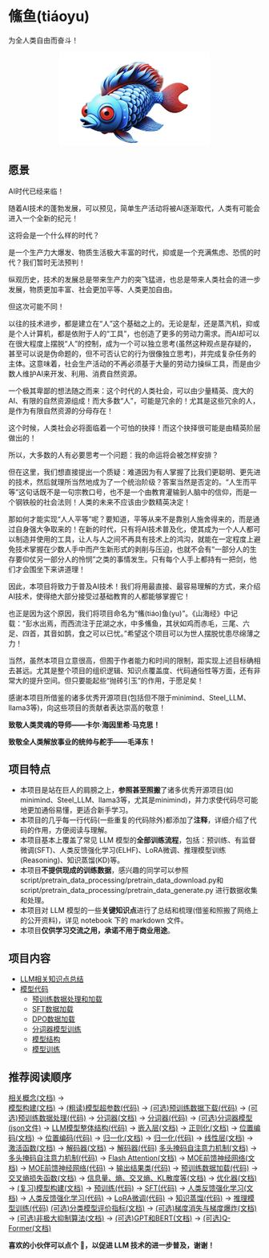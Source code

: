 # 鯈鱼(tiáoyu)
为全人类自由而奋斗！

<div align="center">

<img src="./images/logo.png" alt="logo" width="300">

</div>


## 愿景

AI时代已经来临！

随着AI技术的蓬勃发展，可以预见，简单生产活动将被AI逐渐取代，人类有可能会进入一个全新的纪元！

这将会是一个什么样的时代？

是一个生产力大爆发、物质生活极大丰富的时代，抑或是一个充满焦虑、恐慌的时代？我们暂时无法预判！

纵观历史，技术的发展总是带来生产力的突飞猛进，也总是带来人类社会的进一步发展，物质更加丰富、社会更加平等、人类更加自由。

但这次可能不同！

以往的技术进步，都是建立在“人”这个基础之上的。无论是犁，还是蒸汽机，抑或是个人计算机，都是依附于人的“工具”，也创造了更多的劳动力需求。而AI却可以在很大程度上摆脱“人”的控制，成为一个可以独立思考(虽然这种观点是存疑的，甚至可以说是伪命题的，但不可否认它的行为很像独立思考)，并完成复杂任务的主体。这意味着，社会生产活动的不再必须基于大量的劳动力操纵工具，而是由少数人维护AI来开发、利用、消费自然资源。

一个极其卑鄙的想法随之而来：这个时代的人类社会，可以由少量精英、庞大的AI、有限的自然资源组成！而大多数“人”，可能是冗余的！尤其是这些冗余的人，是作为有限自然资源的分母存在！

这个时候，人类社会必将面临着一个可怕的抉择！而这个抉择很可能是由精英阶层做出的！

所以，大多数的人有必要思考一个问题：我的命运将会被怎样安排？

但在这里，我们想直接提出一个质疑：难道因为有人掌握了比我们更聪明、更先进的技术，然后就理所当然地成为了一个统治阶级？答案当然是否定的。“人生而平等”这句话既不是一句宗教口号，也不是一个由教育灌输到人脑中的信仰，而是一个钢铁般的社会法则！人类的未来不应该由少数精英决定！

那如何才能实现“人人平等”呢？要知道，平等从来不是靠别人施舍得来的，而是通过自身强大争取来的！在新的时代，只有将AI技术普及化，使其成为一个人人都可以制造并使用的工具，让人与人之间不再具有技术上的鸿沟，就能在一定程度上避免技术掌握在少数人手中而产生新形式的剥削与压迫，也就不会有“一部分人的生存要仰仗另一部分人的怜悯”之类的事情发生。只有每个人手上都持有一把剑，他们才会围坐下来讲道理！

因此，本项目将致力于普及AI技术！我们将用最直接、最容易理解的方式，来介绍AI技术，使得绝大部分接受过基础教育的人都能够掌握它！

也正是因为这个原因，我们将项目命名为“鯈(tiáo)鱼(yu)”。《山海经》中记载：“彭水出焉，而西流注于芘湖之水，中多鯈鱼，其状如鸡而赤毛，三尾、六足、四首，其音如鹊，食之可以已忧。”希望这个项目可以为世人摆脱忧患尽绵薄之力！

当然，虽然本项目立意很高，但囿于作者能力和时间的限制，距实现上述目标确相去甚远。尤其是整个项目的组织逻辑、知识点覆盖度、代码通俗性等方面，还有非常大的提升空间。但只要能起些“抛砖引玉”的作用，于愿足矣！

感谢本项目所借鉴的诸多优秀开源项目(包括但不限于minimind、Steel_LLM、llama3等)，向这些项目的贡献者表达崇高的敬意！

**致敬人类灵魂的导师——卡尔·海因里希·马克思！**

**致敬全人类解放事业的统帅与舵手——毛泽东！**

## 项目特点

 - 本项目是站在巨人的肩膀之上，**参照甚至照搬**了诸多优秀开源项目(如minimind、Steel_LLM、llama3等，尤其是minimind)，并力求使代码尽可能地更加通俗易懂，更适合新手学习。
 - 本项目的几乎每一行代码(一些重复的代码除外)都添加了**注释**，详细介绍了代码的作用，方便阅读与理解。
 - 本项目基本上覆盖了常见 LLM 模型的**全部训练流程**，包括：预训练、有监督微调(SFT)、人类反馈强化学习(ELHF)、LoRA微调、推理模型训练(Reasoning)、知识蒸馏(KD)等。
 - 本项目**不提供现成的训练数据**，感兴趣的同学可以参照 script/pretrain_data_processing/pretrain_data_download.py和script/pretrain_data_processing/pretrain_data_generate.py 进行数据收集和处理。
 - 本项目对 LLM 模型的一些**关键知识点**进行了总结和梳理(借鉴和照搬了网络上的公开资料)，详见 notebook 下的 markdown 文件。
 - 本项目**仅供学习交流之用，承诺不用于商业用途**。

## 项目内容
- [LLM相关知识点总结](notebook)
- [模型代码](script)
    - [预训练数据处理和加载](script/pretrain_data_processing)
    - [SFT数据加载](script/sft_data_processing)
    - [DPO数据加载](script/dpo_data_processing)
    - [分词器模型训练](script/tokenizer_training/BPE_tokenizer_training.py)
    - [模型结构](script/modeling)
    - [模型训练](script/training)

## 推荐阅读顺序

[相关概念(文档)](notebook/1-相关概念.md) ->  
[模型构建(文档)](notebook/2-模型构建.md) -> 
[(粗读)模型超参数(代码)](script/modeling/model_config.py) -> 
[(可选)预训练数据下载(代码)](script/pretrain_data_processing/pretrain_data_download.py) ->
[(可选)预训练数据处理(代码)](script/pretrain_data_processing/pretrain_data_generate.py) -> 
[分词器(文档)](notebook/3-分词器.md) -> 
[分词器(代码)](script/tokenizer_training/BPE_tokenizer_training.py) -> 
[(可选)分词器模型(json文件)](model/BPE_tokenizer/) -> 
[LLM模型整体结构(代码)](script/modeling/model.py) -> 
[嵌入层(文档)](notebook/4-嵌入层.md) ->
[正则化(文档)](notebook/5-正则化.md) ->
[位置编码(文档)](notebook/6-位置编码.md) ->
[位置编码(代码)](script/modeling/model_utils/RoPE.py) ->
[归一化(文档)](notebook/7-归一化.md) ->
[归一化(代码)](script/modeling/model_utils/Normalization.py) ->
[线性层(文档)](notebook/8-线性层.md) ->
[激活函数(文档)](notebook/13-激活函数.md) ->
[解码器(文档)](notebook/9-解码器模块.md) ->
[解码器(代码)](script/modeling/model_utils/DecoderBlock.py)
[多头掩码自注意力机制(文档)](notebook/10-多头掩码自注意力机制.md) ->
[多头掩码自注意力机制(代码)](script/modeling/model_utils/Attention.py) ->
[Flash Attention(文档)](notebook/22-FlashAttention.md) ->
[MOE前馈神经网络(文档)](notebook/11-MOE前馈神经网络.md) ->
[MOE前馈神经网络(代码)](script/modeling/model_utils/MoE.py) ->
[输出结果类(代码)](script/modeling/model_utils/Output.py) ->
[预训练数据加载(代码)](script/pretrain_data_processing/pretrain_data_load.py) ->
[交叉熵损失函数(文档)](notebook/12-交叉熵损失函数.md) ->
[信息量、熵、交叉熵、KL散度等(文档)](notebook/17-信息量、熵、交叉熵、KL散度等.md) ->
[优化器(文档)](notebook/14-优化器.md) ->
[(复习)模型构建(文档)](notebook/2-模型构建.md) -> 
[预训练(代码)](script/training/train_pretrain.py) ->
[SFT(代码)](script/training/train_sft.py) ->
[人类反馈强化学习(文档)](notebook/20-人类反馈强化学习.md) ->
[人类反馈强化学习(代码)](script/training/train_rlhf.py) ->
[LoRA微调(代码)](script/training/train_lora.py) ->
[知识蒸馏(代码)](script/training/train_kd.py) ->
[推理模型训练(代码)](script/training/train_reasoning.py)
[(可选)分类模型评价指标(文档)](notebook/15-分类模型评价指标.md) ->
[(可选)梯度消失与梯度爆炸(文档)](notebook/18-梯度消失与梯度爆炸.md) ->
[(可选)非极大抑制算法(文档)](notebook/19-非极大抑制算法.md) ->
[(可选)GPT和BERT(文档)](notebook/21-GPT和BERT.md) ->
[(可选)Q-Former(文档)](notebook/23-Q-Former.md)

**喜欢的小伙伴可以点个 🌟，以促进 LLM 技术的进一步普及，谢谢！**